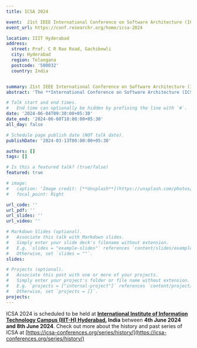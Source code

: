 ```yaml
---
title: ICSA 2024

event:  21st IEEE International Conference on Software Architecture (ICSA 2024)
event_url: https://conf.researchr.org/home/icsa-2024

location: IIIT Hyderabad
address:
  street: Prof. C R Rao Road, Gachibowli
  city: Hyderabad
  region: Telangana
  postcode: '500032'
  country: India


summary: 21st IEEE International Conference on Software Architecture (ICSA 2024)
abstract: 'The **International Conference on Software Architecture (ICSA)** is the premier venue for practitioners and researchers interested in software architecture, in component-based software engineering and in quality aspects of software and how these relate to the design of software architectures. ICSA has a strong tradition as a working conference (previously named Working International Conference on Software Architecture, WICSA), where researchers meet practitioners and software architects can explain the problems they face in their day-to-day work and try to influence the future of the field.'

# Talk start and end times.
#   End time can optionally be hidden by prefixing the line with `#`.
date: '2024-06-04T09:30:00+05:30'
date_end: '2024-06-08T18:00:00+05:30'
all_day: false

# Schedule page publish date (NOT talk date).
publishDate: '2024-03-13T00:00:00+05:30'

authors: []
tags: []

# Is this a featured talk? (true/false)
featured: true

# image:
#   caption: 'Image credit: [**Unsplash**](https://unsplash.com/photos/bzdhc5b3Bxs)'
#   focal_point: Right

url_code: ''
url_pdf: ''
url_slides: ''
url_video: ''

# Markdown Slides (optional).
#   Associate this talk with Markdown slides.
#   Simply enter your slide deck's filename without extension.
#   E.g. `slides = "example-slides"` references `content/slides/example-slides.md`.
#   Otherwise, set `slides = ""`.
slides:

# Projects (optional).
#   Associate this post with one or more of your projects.
#   Simply enter your project's folder or file name without extension.
#   E.g. `projects = ["internal-project"]` references `content/project/deep-learning/index.md`.
#   Otherwise, set `projects = []`.
projects:
---
```


ICSA 2024 is scheduled to be held at **[International Institute of Information Technology Campus (IIIT-H) Hyderabad](https://iiit.ac.in), India** between **4th June 2024 and 8th June 2024**. Check out more about the history and past series of ICSA at [https://icsa-conferences.org/series/history/](https://icsa-conferences.org/series/history/)
